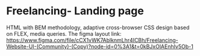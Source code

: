 # Freelancing- Landing page

HTML with BEM methodology, adaptive cross-browser CSS design based on FLEX, media queries.
The figma layout link: 
https://www.figma.com/file/cCX1vWK7AblknmLhr4ICBh/Freelancing-Website-UI-(Community)-(Copy)?node-id=0%3A1&t=0kBJxOlAEnhIv5Ob-1

